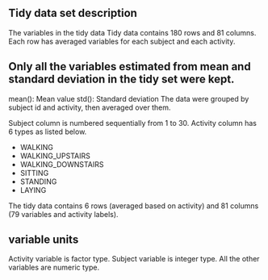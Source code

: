 ## Tidy data set description
The variables in the tidy data
Tidy data contains 180 rows and 81 columns. Each row has averaged variables for each subject and each activity.

## Only all the variables estimated from mean and standard deviation in the tidy set were kept.
mean(): Mean value
std(): Standard deviation
The data were grouped by subject id and activity, then averaged over them.

Subject column is numbered sequentially from 1 to 30. Activity column has 6 types as listed below.

* WALKING
* WALKING_UPSTAIRS
* WALKING_DOWNSTAIRS
* SITTING
* STANDING
* LAYING

The tidy data contains 6 rows (averaged based on activity) and 81 columns (79 variables and activity labels).


## variable units
Activity variable is factor type. Subject variable is integer type. All the other variables are numeric type.
